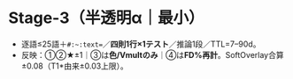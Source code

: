 # Stage-3（半透明α｜最小）
- 逐語≤25語＋`#:~:text=`／**四則1行×1テスト**／推論1段／TTL=7–90d。
- 反映：①②★±1｜③は**色/Vmultのみ**｜④は**FD%再計**。SoftOverlay合算±0.08（T1*由来±0.03上限）。
